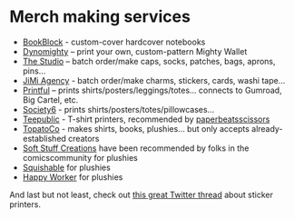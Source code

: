 # Merch making services

- [BookBlock](http://bookblock.com/original/) - custom-cover hardcover notebooks
- [Dynomighty](https://www.dynomighty.com/custom/) – print your own, custom-pattern Mighty Wallet
- [The Studio](https://www.thestudio.com/) – batch order/make caps, socks, patches, bags, aprons, pins...
- [JiMi Agency](http://www.jimiagency.net/) - batch order/make charms, stickers, cards, washi tape...
- [Printful](https://www.theprintful.com/) – prints shirts/posters/leggings/totes... connects to Gumroad, Big Cartel, etc.
- [Society6](https://society6.com/) - prints shirts/posters/totes/pillowcases...
- [Teepublic](https://www.teepublic.com/) - T-shirt printers, recommended by [paperbeatsscissors](http://paperbeatsscissors.tumblr.com/post/123376389243/hi-i-just-got-contacted-by-teepublic-asking-me-if)
- [TopatoCo](https://www.topatoco.com/) - makes shirts, books, plushies... but only accepts already-established creators
- [Soft Stuff Creations](https://softstuffcreations.com/) have been recommended by folks in the comicscommunity for plushies
- [Squishable](http://www.squishable.com/) for plushies
- [Happy Worker](http://www.happyworker.com/) for plushies

And last but not least, check out [this great Twitter thread](https://twitter.com/sydweiler/status/875795151863640065) about sticker printers.
